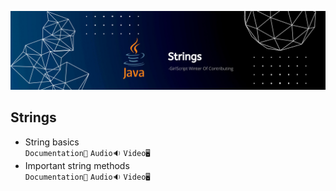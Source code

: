 ![](../Assets/Strings.png)

## Strings

- String basics<br>
  `Documentation📃`
  `Audio🔉`
  `Video🖥️`
- Important string methods<br>
  `Documentation📃`
  `Audio🔉`
  `Video🖥️`
